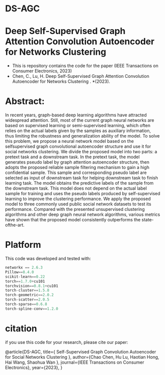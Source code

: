 

# DS-AGC







# Deep Self-Supervised Graph Attention Convolution Autoencoder for Networks Clustering

- This is repository contains the code for the paper (IEEE Transactions on Consumer Electronics, 2023)
- Chen, C., Lu, H. Deep Self-Supervised Graph Attention Convolution Autoencoder for Networks Clustering . *(2023). 



# Abstract:

In recent years, graph-based deep learning algorithms have attracted widespread attention. Still, most of the current graph neural networks are based on supervised learning or semi-supervised learning, which often relies on the actual labels given by the samples as auxiliary information, thus limiting the robustness and generalization ability of the model. To solve this problem, we propose a neural network model based on the selfsupervised graph convolutional autoencoder structure and use it for social networks clustering. We divide the proposed model into two parts: a pretext task and a downstream task. In the pretext task, the model generates pseudo label by graph attention autoencoder structure, then adopts the proposed reliable sample filtering mechanism to gain a high confidential sample. This sample and corresponding pseudo label are selected as input of downstream task for helping downstream task to finish learning task. The model obtains the predictive labels of the sample from the downstream task. This model does not depend on the actual label sample for training and uses the pseudo labels produced by self-supervised learning to improve the clustering performance. We apply the proposed model to three commonly used public social network datasets to test its performance. Compared with the presented unsupervised clustering algorithms and other deep graph neural network algorithms, various metrics have shown that the proposed model consistently outperforms the state-ofthe-art.  



# Platform

This code was developed and tested with:

```python
networkx == 2.6.3
Pillow==8.4.0
scikit-learn==0.22
torch==1.7.0+cu101
torchvision==0.8.1+cu101
torch-cluster==1.5.8
torch-geometric==2.0.2
torch-scatter==2.0.5
torch-sparse==0.6.8
torch-spline-conv==1.2.0
```



# citation

if you use this code for your research, please cite our paper:

@article{DS-AGC,
title={ Self-Supervised Graph Convolution Autoencoder for Social Networks Clustering },
author={Chao Chen, Hu Lu, Haotian Hong, Hai Wang, Shaohua Wan   },
journal={IEEE Transactions on Consumer Electronics},
year={2023},
}








